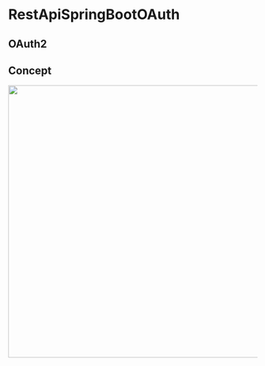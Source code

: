 # RestApiSpringBootOAuth
## OAuth2

## Concept
<img src="https://user-images.githubusercontent.com/58913447/178128120-9f2a6b66-fb2b-4148-bf1f-ef2feacedef0.jpg" width="738" height="550"/>
